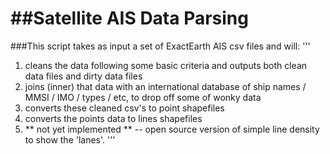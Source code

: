 ##Satellite AIS Data Parsing
=============

###This script takes as input a set of ExactEarth AIS csv files and will:
'''
1. cleans the data following some basic criteria and outputs both clean data files and dirty data files
2. joins (inner) that data with an international database of ship names / MMSI / IMO / types / etc, to drop off some of wonky data 
3. converts these cleaned csv's to point shapefiles
4. converts the points data to lines shapefiles
5. ** not yet implemented ** -- open source version of simple line density to show the 'lanes'.
'''










